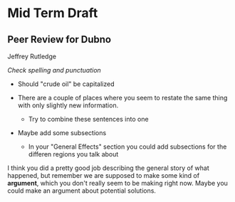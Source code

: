 # Mid Term Draft
## Peer Review for Dubno
Jeffrey Rutledge

_Check spelling and punctuation_

- Should "crude oil" be capitalized

- There are a couple of places where you seem to restate the same thing with only slightly new information.
  - Try to combine these sentences into one

- Maybe add some subsections
  - In your "General Effects" section you could add subsections for the differen regions you talk about


I think you did a pretty good job describing the general story of what happened, but remember we are supposed to make some kind of **argument**, which you don't really seem to be making right now.
Maybe you could make an argument about potential solutions.

